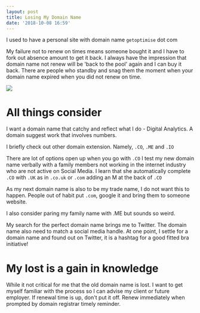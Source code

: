 ```yaml
---
layout: post
title: Losing My Domain Name
date: '2018-10-08 16:59'
---
```


I used to have a personal site with domain name `getoptimise` dot com

My failure not to renew on times means someone bought it and I have to fork out
absence amount to get it back. I always have the impression that domain name not
renew will be 'back to the pool' again and I can buy it back. There
are people who standby and snag them the moment when your domain name expired
when you did not renew on time.

![](https://res.cloudinary.com/mryap/image/upload/v1539066791/www.whois.com_whois_getoptimise.com.png)

# All things consider

I want a domain name that catchy and reflect what I do -
Digital Analytics. A domain suggest work that involves numbers.  

I briefly check out other domain extension. Namely, `.CO`, `.ME` and `.IO`

There are lot of options open up when you go with `.CO`
I test my new domain name verbally with a family members not working in the internet industry
who are not active on Social Media. I learn that she automatically complete
`.CO` with `.UK` as in `.co.uk` or `.com` adding an M at the back of `.CO`

As my next domain name is also to be my trade
name, I do not want this to happen. People out of habit put `.com`, google it
and bring them to someone website.

I also consider paring my family name with .ME but sounds so weird.

My search for the perfect domain name brings me to Twitter. The domain name also need to match a social media handle. At one point, I settle for a domain name and found out on Twitter, it is a hashtag for a
good fitted bra initiative!

# My lost is a gain in knowledge

While it not critical for me that the old domain name is lost. I want to get myself
familiar with the process so I can advise my client or future employer. If renewal time is up, don't put it off. Renew immediately when prompted by domain registrar timely reminder.

